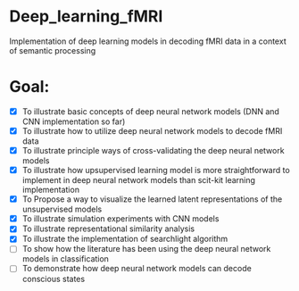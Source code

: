 # Deep_learning_fMRI
Implementation of deep learning models in decoding fMRI data in a context of semantic processing


# Goal:
- [x] To illustrate basic concepts of deep neural network models (DNN and CNN implementation so far) 
- [x] To illustrate how to utilize deep neural network models to decode fMRI data
- [x] To illustrate principle ways of cross-validating the deep neural network models
- [x] To illustrate how upsupervised learning model is more straightforward to implement in deep neural network models than scit-kit learning implementation
- [x] To Propose a way to visualize the learned latent representations of the unsupervised models
- [x] To illustrate simulation experiments with CNN models
- [x] To illustrate representational similarity analysis
- [x] To illustrate the implementation of searchlight algorithm
- [ ] To show how the literature has been using the deep neural network models in classification
- [ ] To demonstrate how deep neural network models can decode conscious states

